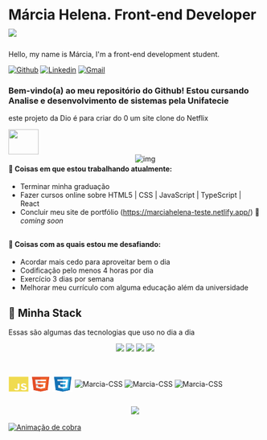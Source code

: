<h1>Márcia Helena. Front-end Developer <img src="https://media.giphy.com/media/hvRJCLFzcasrR4ia7z/giphy.gif" width="30px"></h1>
<p>Hello, my name is Márcia, I'm a front-end development student.</p>

[![Github](https://img.shields.io/badge/-Github-000?style=flat&logo=Github&logoColor=white)](https://github.com/MARCIAHELENALIMA)
[![Linkedin](https://img.shields.io/badge/-LinkedIn-blue?style=flat&logo=Linkedin&logoColor=white)](https://www.linkedin.com/in/marciahelenalima/)
[![Gmail](https://img.shields.io/badge/-Gmail-c14438?style=flat&logo=Gmail&logoColor=white)](mailto:marciahelenalimac@gmail.com)

<h3>Bem-vindo(a) ao meu repositório do Github! Estou cursando Analise e desenvolvimento de sistemas pela Unifatecie</h3>
<p>este projeto da Dio é para criar do 0 um site clone do Netflix</p>

<div> 
  <a href="https://lp.dio.me/dio-pro-recriando-netflix/" target="_blank"><img src="https://user-images.githubusercontent.com/112713600/210852537-eb6e86d5-e695-46f0-a4ae-ffb66a1c8b8f.png" target="_blank" align="center" height="50" width="60"></a>
</div>

<img align="right" alt="img" src="https://user-images.githubusercontent.com/112713600/210852025-9e569a7d-3385-472e-b807-2ceb4a9b1b16.png" width="50%" height="auto" />


#### 🧠 Coisas em que estou trabalhando atualmente:
- Terminar minha graduação
- Fazer cursos online sobre HTML5 | CSS | JavaScript | TypeScript | React  
- Concluir meu site de portfólio (https://marciahelena-teste.netlify.app/) 🚀 *coming soon*
##

#### 🌱 Coisas com as quais estou me desafiando:
- Acordar mais cedo para aproveitar bem o dia
- Codificação pelo menos 4 horas por dia
- Exercício 3 dias por semana
- Melhorar meu currículo com alguma educação além da universidade
##

## 🧠 Minha Stack
 Essas são algumas das tecnologias que uso no dia a dia
<div align="center">
 <img src="https://media3.giphy.com/media/ln7z2eWriiQAllfVcn/200w.webp" width="100">      
 <img src="https://i.giphy.com/media/eNAsjO55tPbgaor7ma/200w.webp" width="100">      
 <img src="https://i.giphy.com/media/KzJkzjggfGN5Py6nkT/200.webp" width="100">      
 <img src="https://i.giphy.com/media/IdyAQJVN2kVPNUrojM/200.webp" width="100">      
</div>

##
<div style="display: inline_block"><br>
  <img align="center" alt="Marcia-js" height="30" width="40" src="https://raw.githubusercontent.com/devicons/devicon/master/icons/javascript/javascript-plain.svg">
  <img align="center" alt="Marcia-HTML" height="30" width="40" src="https://raw.githubusercontent.com/devicons/devicon/master/icons/html5/html5-original.svg">
  <img align="center" alt="Marcia-CSS" height="30" width="40" src="https://raw.githubusercontent.com/devicons/devicon/master/icons/css3/css3-original.svg">
  <img align="center" alt="Marcia-CSS" height="30" width="40" src="https://cdn.jsdelivr.net/gh/devicons/devicon/icons/git/git-original.svg" />
  <img align="center" alt="Marcia-CSS" height="30" width="40" src="https://cdn.jsdelivr.net/gh/devicons/devicon/icons/nodejs/nodejs-original.svg" />
  <img align="center" alt="Marcia-CSS" height="30" width="40"src="https://cdn.jsdelivr.net/gh/devicons/devicon/icons/react/react-original.svg" />
</div>

##
<div align="center">
  <a href="https://github.com/MARCIAHELENALIMA">
  <img height="180em" src="https://github-readme-stats.vercel.app/api?username=MARCIAHELENALIMA&show_icons=true&theme=jolly&include_all_commits=true&count_private=true"/>
</div>

![ Animação de cobra ](https://user-images.githubusercontent.com/112713600/210834429-99258731-0f98-46ea-b0cc-ccf38a664124.svg)
